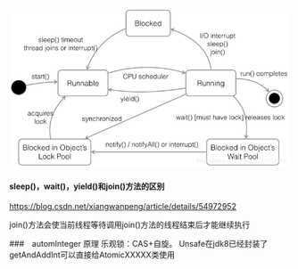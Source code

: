 ![](/assets/20190816122658582.png)

#### sleep()，wait()，yield()和join()方法的区别
https://blog.csdn.net/xiangwanpeng/article/details/54972952

join()方法会使当前线程等待调用join()方法的线程结束后才能继续执行

###　automInteger 原理
乐观锁：CAS+自旋。 Unsafe在jdk8已经封装了getAndAddInt可以直接给AtomicXXXXX类使用